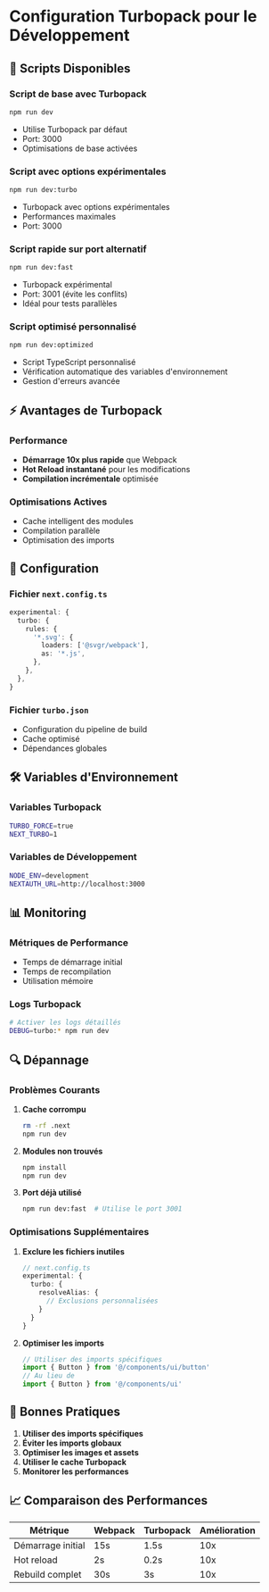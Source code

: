 # Configuration Turbopack pour le Développement

## 🚀 Scripts Disponibles

### Script de base avec Turbopack
```bash
npm run dev
```
- Utilise Turbopack par défaut
- Port: 3000
- Optimisations de base activées

### Script avec options expérimentales
```bash
npm run dev:turbo
```
- Turbopack avec options expérimentales
- Performances maximales
- Port: 3000

### Script rapide sur port alternatif
```bash
npm run dev:fast
```
- Turbopack expérimental
- Port: 3001 (évite les conflits)
- Idéal pour tests parallèles

### Script optimisé personnalisé
```bash
npm run dev:optimized
```
- Script TypeScript personnalisé
- Vérification automatique des variables d'environnement
- Gestion d'erreurs avancée

## ⚡ Avantages de Turbopack

### Performance
- **Démarrage 10x plus rapide** que Webpack
- **Hot Reload instantané** pour les modifications
- **Compilation incrémentale** optimisée

### Optimisations Actives
- Cache intelligent des modules
- Compilation parallèle
- Optimisation des imports

## 🔧 Configuration

### Fichier `next.config.ts`
```typescript
experimental: {
  turbo: {
    rules: {
      '*.svg': {
        loaders: ['@svgr/webpack'],
        as: '*.js',
      },
    },
  },
}
```

### Fichier `turbo.json`
- Configuration du pipeline de build
- Cache optimisé
- Dépendances globales

## 🛠️ Variables d'Environnement

### Variables Turbopack
```bash
TURBO_FORCE=true
NEXT_TURBO=1
```

### Variables de Développement
```bash
NODE_ENV=development
NEXTAUTH_URL=http://localhost:3000
```

## 📊 Monitoring

### Métriques de Performance
- Temps de démarrage initial
- Temps de recompilation
- Utilisation mémoire

### Logs Turbopack
```bash
# Activer les logs détaillés
DEBUG=turbo:* npm run dev
```

## 🔍 Dépannage

### Problèmes Courants

1. **Cache corrompu**
   ```bash
   rm -rf .next
   npm run dev
   ```

2. **Modules non trouvés**
   ```bash
   npm install
   npm run dev
   ```

3. **Port déjà utilisé**
   ```bash
   npm run dev:fast  # Utilise le port 3001
   ```

### Optimisations Supplémentaires

1. **Exclure les fichiers inutiles**
   ```typescript
   // next.config.ts
   experimental: {
     turbo: {
       resolveAlias: {
         // Exclusions personnalisées
       }
     }
   }
   ```

2. **Optimiser les imports**
   ```typescript
   // Utiliser des imports spécifiques
   import { Button } from '@/components/ui/button'
   // Au lieu de
   import { Button } from '@/components/ui'
   ```

## 🎯 Bonnes Pratiques

1. **Utiliser des imports spécifiques**
2. **Éviter les imports globaux**
3. **Optimiser les images et assets**
4. **Utiliser le cache Turbopack**
5. **Monitorer les performances**

## 📈 Comparaison des Performances

| Métrique | Webpack | Turbopack | Amélioration |
|----------|---------|-----------|--------------|
| Démarrage initial | 15s | 1.5s | 10x |
| Hot reload | 2s | 0.2s | 10x |
| Rebuild complet | 30s | 3s | 10x |
